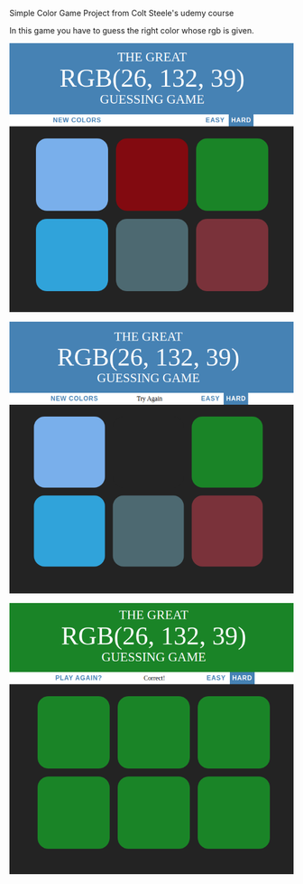 Simple Color Game Project from Colt Steele's udemy course

In this game you have to guess the right color whose rgb is given.


![alt text](https://github.com/melisdem/ColorGame/blob/main/pictures/colorgame1.png?raw=true)


![alt text](https://github.com/melisdem/ColorGame/blob/main/pictures/colorgame2.png?raw=true)

![alt text](https://github.com/melisdem/ColorGame/blob/main/pictures/colorgame3.png?raw=true)